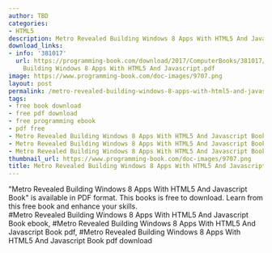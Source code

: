 ```yaml
---
author: TBD
categories:
- HTML5
description: Metro Revealed Building Windows 8 Apps With HTML5 And Javascript Book
download_links:
- info: '381017'
  url: https://programming-book.com/download/2017/ComputerBooks/381017/Metro Revealed
    Building Windows 8 Apps With HTML5 And Javascript.pdf
image: https://www.programming-book.com/doc-images/9707.png
layout: post
permalink: /metro-revealed-building-windows-8-apps-with-html5-and-javascript-book.html
tags:
- free book download
- free pdf download
- free programming ebook
- pdf free
- Metro Revealed Building Windows 8 Apps With HTML5 And Javascript Book ebook
- Metro Revealed Building Windows 8 Apps With HTML5 And Javascript Book pdf
- Metro Revealed Building Windows 8 Apps With HTML5 And Javascript Book pdf download
thumbnail_url: https://www.programming-book.com/doc-images/9707.png
title: Metro Revealed Building Windows 8 Apps With HTML5 And Javascript Book
---
```


 
<div class="item-desc text-justify">
  "Metro Revealed Building Windows 8 Apps With HTML5 And Javascript Book" is available in PDF format. This books is free to download. Learn from this free book and enhance your skills.
  <br>
  #Metro Revealed Building Windows 8 Apps With HTML5 And Javascript Book ebook, #Metro Revealed Building Windows 8 Apps With HTML5 And Javascript Book pdf, #Metro Revealed Building Windows 8 Apps With HTML5 And Javascript Book pdf download
</div>